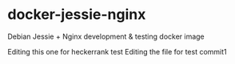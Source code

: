 # docker-jessie-nginx
Debian Jessie + Nginx development &amp; testing docker image

Editing this one for heckerrank test
Editing the file for test commit1
